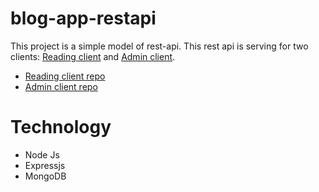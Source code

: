 # blog-app-restapi
This project is a simple model of rest-api. This rest api is serving for two clients: [Reading client](https://spirolina.github.io/blog-app-reading-client/) 
and [Admin client](https://spirolina.github.io/blog-app-admin-client/).
- [Reading client repo](https://github.com/Spirolina/blog-app-reading-client)
- [Admin client repo](https://github.com/Spirolina/blog-app-admin-client)
  
# Technology
- Node Js
- Expressjs
- MongoDB
